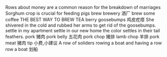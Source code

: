Rows about money are a common reason for the breakdown of marriages
Sorghum crop is crucial for feeding pigs
brew
brewery 酒厂
brew some coffee
THE BEST WAY TO BREW TEA
berry
goosebumps 鸡皮疙瘩
She shivered in the cold and rubbed her arms  to get rid of the goosebumps.
settle in my apartment
settle in our new home
the color settles in their tail feathers.
pork 猪肉 pork belly 五花肉
pork chop 猪排
lamb chop 羊排
pork meat 猪肉
tip 小费,小建议
A row of soliders rowing a boat and having a row
row a boat 划船